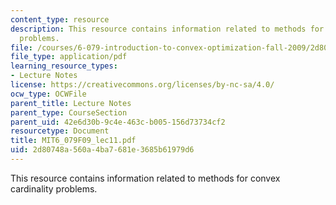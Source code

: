 ```yaml
---
content_type: resource
description: This resource contains information related to methods for convex cardinality
  problems.
file: /courses/6-079-introduction-to-convex-optimization-fall-2009/2d80748a560a4ba7681e3685b61979d6_MIT6_079F09_lec11.pdf
file_type: application/pdf
learning_resource_types:
- Lecture Notes
license: https://creativecommons.org/licenses/by-nc-sa/4.0/
ocw_type: OCWFile
parent_title: Lecture Notes
parent_type: CourseSection
parent_uid: 42e6d30b-9c4e-463c-b005-156d73734cf2
resourcetype: Document
title: MIT6_079F09_lec11.pdf
uid: 2d80748a-560a-4ba7-681e-3685b61979d6
---
```

This resource contains information related to methods for convex cardinality problems.